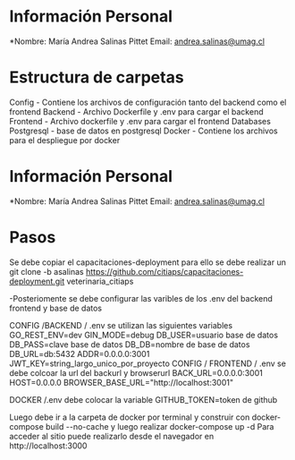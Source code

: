 # Información Personal
*Nombre: María Andrea Salinas Pittet  Email: andrea.salinas@umag.cl

# Estructura de carpetas
 Config - Contiene los archivos de configuración tanto del backend como el frontend
    Backend - Archivo Dockerfile y .env para cargar el backend
    Frontend - Archivo dockerfile y .env para cargar el frontend
 Databases
    Postgresql - base de datos en postgresql
 Docker - Contiene los archivos para el despliegue por docker

 # Información Personal
*Nombre: María Andrea Salinas Pittet  Email: andrea.salinas@umag.cl

# Pasos
Se debe copiar el capacitaciones-deployment  para ello se debe realizar un 
git clone -b asalinas https://github.com/citiaps/capacitaciones-deployment.git veterinaria_citiaps

-Posteriomente se debe configurar las varibles de los .env  del backend frontend y base de datos

CONFIG /BACKEND / .env se utilizan las siguientes variables
 GO_REST_ENV=dev
 GIN_MODE=debug
 DB_USER=usuario base de datos
 DB_PASS=clave base de datos
 DB_DB=nombre de base de datos
 DB_URL=db:5432
 ADDR=0.0.0.0:3001
 JWT_KEY=string_largo_unico_por_proyecto
CONFIG / FRONTEND / .env se debe colcoar la url del backurl y browserurl
 BACK_URL=0.0.0.0:3001
 HOST=0.0.0.0
 BROWSER_BASE_URL="http://localhost:3001"

DOCKER /.env debe colocar la variable
 GITHUB_TOKEN=token de github

Luego debe ir a la carpeta de docker por terminal y construir con docker-compose build --no-cache
y luego realizar docker-compose up -d 
Para acceder al sitio puede realizarlo desde el navegador en http://localhost:3000
